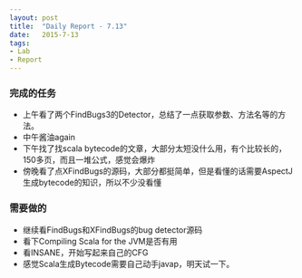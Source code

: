 ```yaml
---
layout: post
title:  "Daily Report - 7.13"
date:   2015-7-13
tags:
- Lab
- Report
---
```


### 完成的任务
* 上午看了两个FindBugs3的Detector，总结了一点获取参数、方法名等的方法。
* 中午酱油again
* 下午找了找scala bytecode的文章，大部分太短没什么用，有个比较长的，150多页，而且一堆公式，感觉会爆炸
* 傍晚看了点XFindBugs的源码，大部分都挺简单，但是看懂的话需要AspectJ生成bytecode的知识，所以不少没看懂
	
### 需要做的
* 继续看FindBugs和XFindBugs的bug detector源码
* 看下Compiling Scala for the JVM是否有用
* 看INSANE，开始写起来自己的CFG
* 感觉Scala生成Bytecode需要自己动手javap，明天试一下。